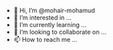 - 👋 Hi, I’m @mohair-mohamud
- 👀 I’m interested in ...
- 🌱 I’m currently learning ...
- 💞️ I’m looking to collaborate on ...
- 📫 How to reach me ...

<!---
mohair-mohamud/mohair-mohamud is a ✨ special ✨ repository because its `README.md` (this file) appears on your GitHub profile.
You can click the Preview link to take a look at your changes.
---> 
